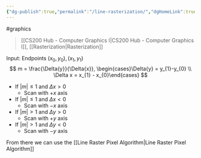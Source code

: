 ```yaml
---
{"dg-publish":true,"permalink":"/line-rasterization/","dgHomeLink":true,"dgPassFrontmatter":false,"dgShowLocalGraph":true}
---
```


#graphics 
> [[CS200 Hub - Computer Graphics I|CS200 Hub - Computer Graphics I]], [[Rasterization|Rasterization]]

Input: 
Endpoints $(x_{0}, y_{0}), (x_{1},y_{1})$
$$
m = \frac{\Delta{y}}{\Delta{x}}, \begin{cases}\Delta{y} = y_{1}-y_{0} \\ \Delta x = x_{1} - x_{0}\end{cases}
$$
- If $|m|\le 1$ and $\Delta{x}\gt0$
	- Scan with $+x$ axis
- If $|m|\le 1$ and $\Delta{x}\lt0$
	- Scan with $-x$ axis
- If $|m|\gt 1$ and $\Delta{y}\gt0$
	- Scan with $+y$ axis
- If $|m|\gt 1$ and $\Delta{y}\lt0$
	- Scan with $-y$ axis

<style>
.container {font-family: sans-serif; text-align: center;}
.button-wrapper button {z-index: 1;height: 40px; width: 100px; margin: 10px;padding: 5px;}
.excalidraw .App-menu_top .buttonList { display: flex;}
.excalidraw-wrapper { height: 800px; margin: 50px; position: relative;}
:root[dir="ltr"] .excalidraw .layer-ui__wrapper .zen-mode-transition.App-menu_bottom--transition-left {transform: none;}
</style><script src="https://unpkg.com/react@17/umd/react.production.min.js"></script><script src="https://unpkg.com/react-dom@17/umd/react-dom.production.min.js"></script><script type="text/javascript" src="https://unpkg.com/@excalidraw/excalidraw@0.12.0/dist/excalidraw.production.min.js"></script><div id="Line_Rasterization_2022-10-26_1447.55.excalidraw.md1"></div><script>(function(){const InitialData={"type":"excalidraw","version":2,"source":"https://excalidraw.com","elements":[{"id":"oz6HBPwq0-pE4QYoC3luO","type":"arrow","x":-298.3999938964844,"y":31.356224060058594,"width":395.1999816894531,"height":0,"angle":0,"strokeColor":"#000000","backgroundColor":"transparent","fillStyle":"hachure","strokeWidth":1,"strokeStyle":"solid","roughness":1,"opacity":100,"groupIds":[],"strokeSharpness":"round","seed":1934101288,"version":62,"versionNonce":358527320,"isDeleted":false,"boundElements":null,"updated":1666820879301,"link":null,"locked":false,"points":[[0,0],[395.1999816894531,0]],"lastCommittedPoint":null,"startBinding":null,"endBinding":null,"startArrowhead":null,"endArrowhead":"arrow"},{"id":"e1kSzu1-JHeQPB51zk4sD","type":"arrow","x":-258.3999938964844,"y":77.75621795654297,"width":0,"height":304.79998779296875,"angle":0,"strokeColor":"#000000","backgroundColor":"transparent","fillStyle":"hachure","strokeWidth":1,"strokeStyle":"solid","roughness":1,"opacity":100,"groupIds":[],"strokeSharpness":"round","seed":2049028136,"version":94,"versionNonce":2039787096,"isDeleted":false,"boundElements":null,"updated":1666820898826,"link":null,"locked":false,"points":[[0,0],[0,-304.79998779296875]],"lastCommittedPoint":null,"startBinding":null,"endBinding":null,"startArrowhead":null,"endArrowhead":"arrow"},{"id":"qR6_b0ApK256LS901QFXH","type":"line","x":-197.5999755859375,"y":-85.44376373291016,"width":211.20001220703125,"height":62.4000244140625,"angle":0,"strokeColor":"#000000","backgroundColor":"transparent","fillStyle":"hachure","strokeWidth":1,"strokeStyle":"solid","roughness":1,"opacity":100,"groupIds":[],"strokeSharpness":"round","seed":2080874280,"version":213,"versionNonce":950234712,"isDeleted":false,"boundElements":null,"updated":1666820889495,"link":null,"locked":false,"points":[[0,0],[211.20001220703125,-62.4000244140625]],"lastCommittedPoint":null,"startBinding":null,"endBinding":null,"startArrowhead":null,"endArrowhead":null},{"id":"xMYOgBIk7CGmvkBYH5jgF","type":"line","x":-198.39996337890625,"y":44.15624237060547,"width":218.39996337890625,"height":0,"angle":0,"strokeColor":"#000000","backgroundColor":"transparent","fillStyle":"hachure","strokeWidth":1,"strokeStyle":"dotted","roughness":1,"opacity":100,"groupIds":[],"strokeSharpness":"round","seed":735306584,"version":87,"versionNonce":1745635928,"isDeleted":false,"boundElements":null,"updated":1666820895935,"link":null,"locked":false,"points":[[0,0],[218.39996337890625,0]],"lastCommittedPoint":null,"startBinding":null,"endBinding":null,"startArrowhead":null,"endArrowhead":null},{"type":"arrow","version":112,"versionNonce":1441544488,"isDeleted":false,"id":"yQkbd5zx-q9yk3fKpmpmR","fillStyle":"hachure","strokeWidth":1,"strokeStyle":"solid","roughness":1,"opacity":100,"angle":0,"x":238.40007019042972,"y":37.35625457763672,"strokeColor":"#000000","backgroundColor":"transparent","width":395.1999816894531,"height":0,"seed":2037458008,"groupIds":[],"strokeSharpness":"round","boundElements":[],"updated":1666820903192,"link":null,"locked":false,"startBinding":null,"endBinding":null,"lastCommittedPoint":null,"startArrowhead":null,"endArrowhead":"arrow","points":[[0,0],[395.1999816894531,0]]},{"type":"arrow","version":144,"versionNonce":2028817752,"isDeleted":false,"id":"FG0TbdoS7LEjDBZztfX3c","fillStyle":"hachure","strokeWidth":1,"strokeStyle":"solid","roughness":1,"opacity":100,"angle":0,"x":278.4000701904297,"y":83.7562484741211,"strokeColor":"#000000","backgroundColor":"transparent","width":0,"height":304.79998779296875,"seed":1826876712,"groupIds":[],"strokeSharpness":"round","boundElements":[],"updated":1666820903192,"link":null,"locked":false,"startBinding":null,"endBinding":null,"lastCommittedPoint":null,"startArrowhead":null,"endArrowhead":"arrow","points":[[0,0],[0,-304.79998779296875]]},{"type":"line","version":440,"versionNonce":1425710168,"isDeleted":false,"id":"V-mkiEmxMCjscPaawXIDb","fillStyle":"hachure","strokeWidth":1,"strokeStyle":"solid","roughness":1,"opacity":100,"angle":0,"x":338.40016174316406,"y":-64.2437515258789,"strokeColor":"#000000","backgroundColor":"transparent","width":33.59991455078125,"height":129.60000610351562,"seed":897243480,"groupIds":[],"strokeSharpness":"round","boundElements":[],"updated":1666820916786,"link":null,"locked":false,"startBinding":null,"endBinding":null,"lastCommittedPoint":null,"startArrowhead":null,"endArrowhead":null,"points":[[0,0],[33.59991455078125,-129.60000610351562]]},{"type":"line","version":306,"versionNonce":616304984,"isDeleted":false,"id":"vXCUGhtlubf87MCTfy3JK","fillStyle":"hachure","strokeWidth":1,"strokeStyle":"dotted","roughness":1,"opacity":100,"angle":0,"x":249.60011291503906,"y":-65.8437271118164,"strokeColor":"#000000","backgroundColor":"transparent","width":0,"height":127.60003662109375,"seed":389810216,"groupIds":[],"strokeSharpness":"round","boundElements":[],"updated":1666820910458,"link":null,"locked":false,"startBinding":null,"endBinding":null,"lastCommittedPoint":null,"startArrowhead":null,"endArrowhead":null,"points":[[0,0],[0,-127.60003662109375]]}],"appState":{"theme":"dark","viewBackgroundColor":"#ffffff","currentItemStrokeColor":"#000000","currentItemBackgroundColor":"transparent","currentItemFillStyle":"hachure","currentItemStrokeWidth":1,"currentItemStrokeStyle":"dotted","currentItemRoughness":1,"currentItemOpacity":100,"currentItemFontFamily":1,"currentItemFontSize":20,"currentItemTextAlign":"left","currentItemStrokeSharpness":"sharp","currentItemStartArrowhead":null,"currentItemEndArrowhead":"arrow","currentItemLinearStrokeSharpness":"round","gridSize":null,"colorPalette":{}},"files":{}};InitialData.scrollToContent=true;App=()=>{const e=React.useRef(null),t=React.useRef(null),[n,i]=React.useState({width:void 0,height:void 0});return React.useEffect(()=>{i({width:t.current.getBoundingClientRect().width,height:t.current.getBoundingClientRect().height});const e=()=>{i({width:t.current.getBoundingClientRect().width,height:t.current.getBoundingClientRect().height})};return window.addEventListener("resize",e),()=>window.removeEventListener("resize",e)},[t]),React.createElement(React.Fragment,null,React.createElement("div",{className:"excalidraw-wrapper",ref:t},React.createElement(ExcalidrawLib.Excalidraw,{ref:e,width:n.width,height:n.height,initialData:InitialData,viewModeEnabled:!0,zenModeEnabled:!0,gridModeEnabled:!1})))},excalidrawWrapper=document.getElementById("Line_Rasterization_2022-10-26_1447.55.excalidraw.md1");ReactDOM.render(React.createElement(App),excalidrawWrapper);})();</script>

From there we can use the [[Line Raster Pixel Algorithm|Line Raster Pixel Algorithm]]